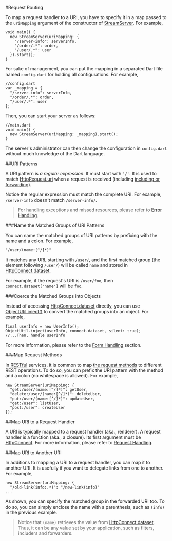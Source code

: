 #Request Routing

To map a request handler to a URI, you have to specify it in a map passed to the `uriMapping` argument of the constructor of [StreamServer](api:stream). For example,

    void main() {
      new StreamServer(uriMapping: {
        "/server-info": serverInfo,
        "/order/.*": order,
        "/user/.*": user
      }).start();
    }

For sake of management, you can put the mapping in a separated Dart file named `config.dart` for holding all configurations. For example,

    //config.dart
    var _mapping = {
      "/server-info": serverInfo,
      "/order/.*": order,
      "/user/.*": user
    };

Then, you can start your server as follows:

    //main.dart
    void main() {
      new StreamServer(uriMapping: _mapping).start();
    }

The server's administrator can then change the configuration in `config.dart` without much knowledge of the Dart language.

##URI Patterns

A URI pattern is *a regular expression*. It must start with `'/'`. It is used to match [HttpRequest.uri](dart:io) when a request is received (including [including or forwarding](Request_Forwarding_and_Inclusion.md)).

Notice the regular expression must match the complete URI. For example, `/server-info` doesn't match `/server-info/`.

> For handling exceptions and missed resources, please refer to [Error Handling](../Configuration/Error_Handling.md).

###Name the Matched Groups of URI Patterns

You can name the matched groups of URI patterns by prefixing with the name and a colon.  For example, 

    "/user/(name:[^/]*)"

It matches any URL starting with `/user/`, and the first matched group (the element following `/user/`) will be called `name` and stored in [HttpConnect.dataset](api:stream).

For example, if the request's URI is `/user/foo`, then `connect.dataset['name']`  will be `foo`.

###Coerce the Matched Groups into Objects

Instead of accessing [HttpConnect.dataset](api:stream) directly, you can use [ObjectUtil.inject()](commons:mirrors) to convert the matched groups into an object. For example,

    final userInfo = new UserInfo();
    ObjectUtil.inject(userInfo, connect.dataset, silent: true);
    //...Then, handle userInfo

For more information, please refer to the [Form Handling](Form_Handling.md) section.

###Map Request Methods

In [RESTful](http://en.wikipedia.org/wiki/Representational_state_transfer) services, it is common to map [the request methods](http://www.w3.org/Protocols/rfc2616/rfc2616-sec9.html) to different REST operations. To do so, you can prefix the URI pattern with the method and a colon (no whitespace is allowed). For example,

    new StreamServer(uriMapping: {
      "get:/user/(name:[^/]*)": getUser,
      "delete:/user/(name:[^/]*)": deleteUser,
      "put:/user/(name:[^/]*)": updateUser,
      "get:/user": listUser,
      "post:/user": createUser
    });

##Map URI to a Request Handler

A URI is typically mapped to a request handler (aka., renderer). A request handler is a function (aka., a closure). Its first argument must be [HttpConnect](api:stream).  For more information, please refer to [Request Handling](Request_Handling.md).

##Map URI to Another URI

In additions to mapping a URI to a request handler, you can map it to another URI. It is usefully if you want to delegate links from one to another. For example,

    new StreamServer(uriMapping: {
      "/old-link(info:.*)": "/new-link(info)"
    ...

As shown, you can specify the matched group in the forwarded URI too. To do so, you can simply enclose the name with a parenthesis, such as `(info)` in the previous example.

> Notice that `(name)` retrieves the value from [HttpConnect.dataset](api:stream). Thus, it can be any value set by your application, such as filters, includers and forwarders.
